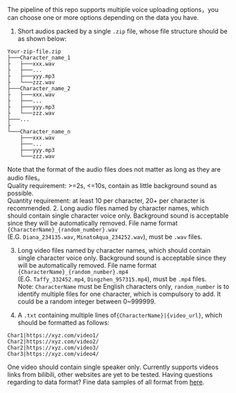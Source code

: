 The pipeline of this repo supports multiple voice uploading options，you can choose one or more options depending on the data you have.

1. Short audios packed by a single `.zip` file, whose file structure should be as shown below:
```
Your-zip-file.zip
├───Character_name_1
├   ├───xxx.wav
├   ├───...
├   ├───yyy.mp3
├   └───zzz.wav
├───Character_name_2
├   ├───xxx.wav
├   ├───...
├   ├───yyy.mp3
├   └───zzz.wav
├───...
├
└───Character_name_n
    ├───xxx.wav
    ├───...
    ├───yyy.mp3
    └───zzz.wav
```
Note that the format of the audio files does not matter as long as they are audio files。  
Quality requirement: >=2s, <=10s, contain as little background sound as possible.   
Quantity requirement: at least 10 per character, 20+ per character is recommended.
2. Long audio files named by character names, which should contain single character voice only. Background sound is 
acceptable since they will be automatically removed. File name format `{CharacterName}_{random_number}.wav`  
(E.G. `Diana_234135.wav`, `MinatoAqua_234252.wav`), must be `.wav` files.  
  

3. Long video files named by character names, which should contain single character voice only. Background sound is 
acceptable since they will be automatically removed. File name format `{CharacterName}_{random_number}.mp4`  
(E.G. `Taffy_332452.mp4`, `Dingzhen_957315.mp4`), must be `.mp4` files.  
Note: `CharacterName` must be English characters only, `random_number` is to identify multiple files for one character,
which is compulsory to add. It could be a random integer between 0~999999.

4. A `.txt` containing multiple lines of`{CharacterName}|{video_url}`, which should be formatted as follows:
```
Char1|https://xyz.com/video1/
Char2|https://xyz.com/video2/
Char2|https://xyz.com/video3/
Char3|https://xyz.com/video4/
```
One video should contain single speaker only. Currently supports videos links from bilibili, other websites are yet to be tested.
Having questions regarding to data format? Fine data samples of all format from [here](https://drive.google.com/file/d/132l97zjanpoPY4daLgqXoM7HKXPRbS84/view?usp=sharing).
